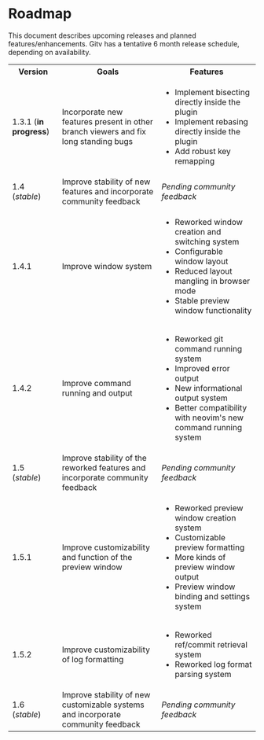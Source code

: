 # Roadmap

This document describes upcoming releases and planned features/enhancements.
Gitv has a tentative 6 month release schedule, depending on availability.

<table>
  <tbody>
    <tr>
      <th>Version</th>
      <th>Goals</th>
      <th>Features</th>
    </tr>
    <tr>
      <td>1.3.1 (<b>in progress</b>)</td>
      <td>Incorporate new features present in other branch viewers and fix long standing bugs</td>
      <td>
        <ul>
          <li>Implement bisecting directly inside the plugin</li>
          <li>Implement rebasing directly inside the plugin</li>
          <li>Add robust key remapping</li>
        </ul>
      </td>
    </tr>
    <tr>
      <td>1.4 (<i>stable</i>)</td>
      <td>Improve stability of new features and incorporate community feedback</td>
      <td><i>Pending community feedback</i></td>
    </tr>
    <tr>
      <td>1.4.1</td>
      <td>Improve window system</td>
      <td>
        <ul>
          <li>Reworked window creation and switching system</li>
          <li>Configurable window layout</li>
          <li>Reduced layout mangling in browser mode</li>
          <li>Stable preview window functionality</li>
        </ul>
      </td>
    </tr>
    <tr>
      <td>1.4.2</td>
      <td>Improve command running and output</td>
      <td>
        <ul>
          <li>Reworked git command running system</li>
          <li>Improved error output</li>
          <li>New informational output system</li>
          <li>Better compatibility with neovim's new command running system</li>
        </ul>
      </td>
    </tr>
    <tr>
      <td>1.5 (<i>stable</i>)</td>
      <td>Improve stability of the reworked features and incorporate community feedback</td>
      <td><i>Pending community feedback</i></td>
    </tr>
    <tr>
      <td>1.5.1</td>
      <td>Improve customizability and function of the preview window</td>
      <td>
        <ul>
          <li>Reworked preview window creation system</li>
          <li>Customizable preview formatting</li>
          <li>More kinds of preview window output</li>
          <li>Preview window binding and settings system</li>
        </ul>
      </td>
    </tr>
    <tr>
      <td>1.5.2</td>
      <td>Improve customizability of log formatting</td>
      <td>
        <ul>
          <li>Reworked ref/commit retrieval system</li>
          <li>Reworked log format parsing system</li>
        </ul>
      </td>
    </tr>
    <tr>
      <td>1.6 (<i>stable</i>)</td>
      <td>Improve stability of new customizable systems and incorporate community feedback</td>
      <td><i>Pending community feedback</i></td>
    </tr>
  </tbody>
</table>
